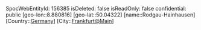 ﻿---
location: [50.04322,8.880816]
type: Station
tags:
- geo/Station

---
SpocWebEntityId: 156385
isDeleted: false
isReadOnly: false
confidential: public
[geo-lon::8.880816]
[geo-lat::50.04322]
[name::Rodgau-Hainhausen]
[Country::[Germany](geo/Continent/Europe/Germany.md)]
[City::[Frankfurt@Main](geo/Continent/Europe/Germany/Hessen/Frankfurt@Main.md)]

